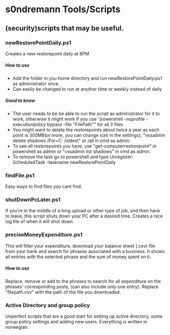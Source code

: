 # s0ndremann Tools/Scripts
## **(security)scripts that may be useful.**

### **newRestorePointDaily.ps1**
Creates a new restorepoint daily at 8PM
##### How to use
- Add the folder in you home directory and run newRestorePointDaily.ps1 as administrator once.
- Can easily be changed to run at another time or weekly instead of daily
##### Good to know
- The user needs to be be able to run the script as administrator for it to work, otherwise it might work if you use
"powershell -noprofile -executionpolicy bypass -file "FilePath"" for all 3 files
- You might want to delete the restorepoints about twice a year as each point is 300MB(or more, you can change size in the settings);
"vssadmin delete shadows /For=C: /oldest" or /all in cmd as admin.
- To see all restorepoints you have, use "get-computerrestorepoint" in powershell as admin or "vssadmin list shadows" in cmd as admin.
- To remove the task go to powershell and type Unregister-ScheduledTask -taskname newRestorePointDaily

### **findFile.ps1**
Easy ways to find files you cant find.
### **shutDownPcLater.ps1**
If you're in the middle of a long upload or other type of job, and then have to leave, this script shuts down your PC after a desired time. Creates a nice log file of when it will shut down.
### **preciseMoneyExpenditure.ps1**
This will filter your expenditure, download your balance sheet (.csv) file from your bank and search for phrases associated with a business. It shows all entries with the selected phrase and the sum of money spent on it.
##### How to use
Replace, remove or add to the phrases to search for all expenditure on the phrases' corresponding posts, (can also include only one entry). Replace "filepath.csv" with the path of the file you downloaded.
### **Active Directory and group policy**
Unperfect scripts that are a good start for setting up active directory, some group policy settings and adding new users. Everything is written in norwegian.
